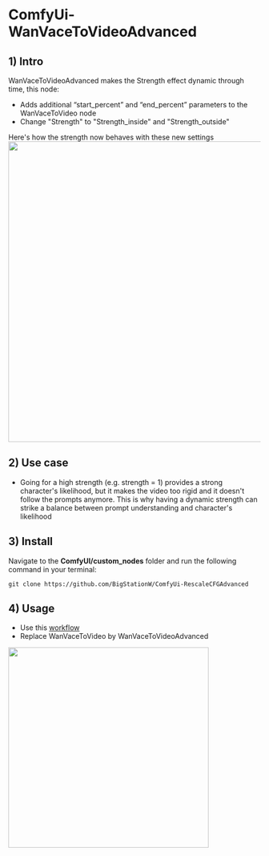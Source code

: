 # ComfyUi-WanVaceToVideoAdvanced

## 1) Intro
WanVaceToVideoAdvanced makes the Strength effect dynamic through time, this node:
- Adds additional “start_percent” and “end_percent” parameters to the WanVaceToVideo node
- Change "Strength" to "Strength_inside" and "Strength_outside"

Here's how the strength now behaves with these new settings
<img src="https://github.com/user-attachments/assets/f0f20bc7-493e-4432-8bce-0bb3751ec3ff" width="600" />

## 2) Use case
- Going for a high strength (e.g. strength = 1) provides a strong character's likelihood, but it makes the video too rigid and it doesn't follow the prompts anymore.
This is why having a dynamic strength can strike a balance between prompt understanding and character's likelihood

## 3) Install
Navigate to the **ComfyUI/custom_nodes** folder and run the following command in your terminal:

```git clone https://github.com/BigStationW/ComfyUi-RescaleCFGAdvanced```

## 4) Usage
- Use this [workflow](https://github.com/comfyanonymous/ComfyUI_examples/blob/master/wan/vace_reference_to_video.json)
- Replace WanVaceToVideo by WanVaceToVideoAdvanced

<img src="https://github.com/user-attachments/assets/0a1ea498-33f7-46ff-b435-22a1a2959c15" width="400" />

